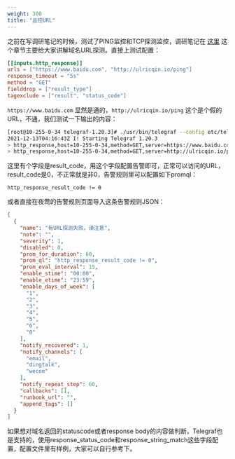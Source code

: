 ```yaml
---
weight: 300
title: "监控URL"
---
```


之前在写调研笔记的时候，测试了PING监控和TCP探测监控，调研笔记在 [这里](https://mp.weixin.qq.com/mp/appmsgalbum?__biz=MzU3ODAxNTIzMQ==&action=getalbum&album_id=2124352687600205826&scene=173&from_msgid=2247484223&from_itemidx=1&count=3&nolastread=1) 这个章节主要给大家讲解域名URL探测。直接上测试配置：

```toml
[[inputs.http_response]]
urls = ["https://www.baidu.com", "http://ulricqin.io/ping"]
response_timeout = "5s"
method = "GET"
fielddrop = ["result_type"]
tagexclude = ["result", "status_code"]
```

`https://www.baidu.com` 显然是通的，`http://ulricqin.io/ping` 这个是个假的URL，不通，我们测试一下输出的内容：

```bash
[root@10-255-0-34 telegraf-1.20.3]# ./usr/bin/telegraf --config etc/telegraf/telegraf.conf --input-filter http_response --test
2021-12-13T04:16:43Z I! Starting Telegraf 1.20.3
> http_response,host=10-255-0-34,method=GET,server=https://www.baidu.com content_length=227i,http_response_code=200i,response_time=0.028757521,result_code=0i 1639369003000000000
> http_response,host=10-255-0-34,method=GET,server=http://ulricqin.io/ping result_code=5i 1639369003000000000
```

这里有个字段是result_code，用这个字段配置告警即可，正常可以访问的URL，result_code是0，不正常就是非0，告警规则里可以配置如下promql：

```
http_response_result_code != 0
```

或者直接在夜莺的告警规则页面导入这条告警规则JSON：

```json
[
  {
    "name": "有URL探测失败，请注意",
    "note": "",
    "severity": 1,
    "disabled": 0,
    "prom_for_duration": 60,
    "prom_ql": "http_response_result_code != 0",
    "prom_eval_interval": 15,
    "enable_stime": "00:00",
    "enable_etime": "23:59",
    "enable_days_of_week": [
      "1",
      "2",
      "3",
      "4",
      "5",
      "6",
      "0"
    ],
    "notify_recovered": 1,
    "notify_channels": [
      "email",
      "dingtalk",
      "wecom"
    ],
    "notify_repeat_step": 60,
    "callbacks": [],
    "runbook_url": "",
    "append_tags": []
  }
]
```

如果想对域名返回的statuscode或者response body的内容做判断，Telegraf也是支持的，使用response_status_code和response_string_match这些字段配置，配置文件里有样例，大家可以自行参考下。




